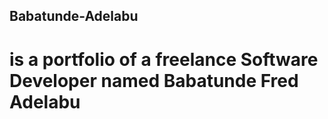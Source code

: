 ## Babatunde-Adelabu

# is a portfolio of a freelance Software Developer named Babatunde Fred Adelabu

